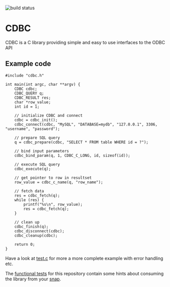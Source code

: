 ![build status](https://travis-ci.org/fnordahl/cdbc.svg?branch=master "Build status")
# CDBC

CDBC is a C library providing simple and easy to use interfaces to the ODBC API

## Example code
    #include "cdbc.h"
    
    int main(int argc, char **argv) {
        CDBC cdbc;
        CDBC_QUERY q;
        CDBC_RESULT res;
        char *row_value;
        int id = 1;
        
        // initialize CDBC and connect
        cdbc = cdbc_init();
        cdbc_connect(cdbc, "MySQL", "DATABASE=mydb", "127.0.0.1", 3306, "username", "password");
        
        // prepare SQL query
        q = cdbc_prepare(cdbc, "SELECT * FROM table WHERE id = ?");
        
        // bind input parameters
        cdbc_bind_param(q, 1, CDBC_C_LONG, id, sizeof(id));
        
        // execute SQL query
        cdbc_execute(q);
        
        // get pointer to row in resultset
        row_value = cdbc_c_name(q, "row_name");
        
        // fetch data
        res = cdbc_fetch(q);
        while (res) {
            printf("%s\n", row_value);
            res = cdbc_fetch(q);
        }
        
        // clean up
        cdbc_finish(q);
        cdbc_disconnect(cdbc);
        cdbc_cleanup(cdbc);
        
        return 0;
    }
    
Have a look at [test.c](https://github.com/fnordahl/cdbc/blob/master/tests/test.c)
for more a more complete example with error handling etc.

The [functional tests](https://github.com/fnordahl/cdbc/blob/master/.travis.yml)
for this repository contain some hints about consuming the library from your
[snap](https://github.com/fnordahl/cdbc/blob/master/tests/snap/snapcraft.yaml).
